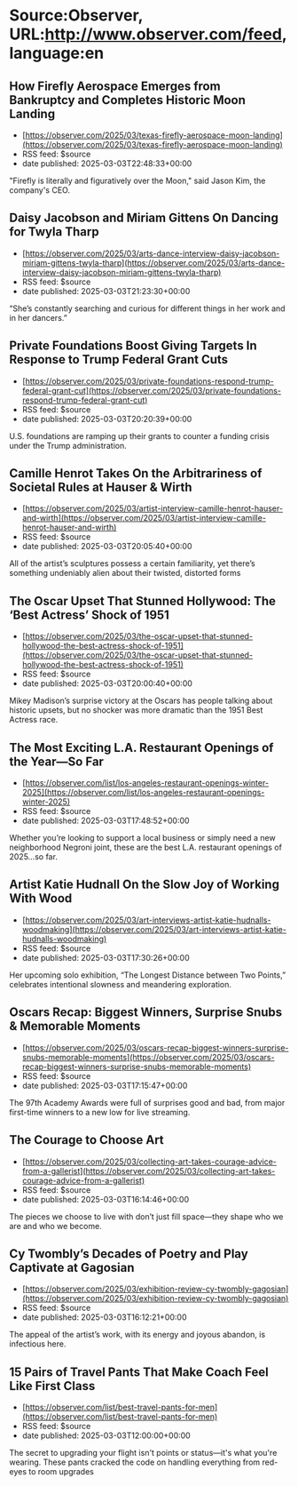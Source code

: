 # Source:Observer, URL:http://www.observer.com/feed, language:en

## How Firefly Aerospace Emerges from Bankruptcy and Completes Historic Moon Landing
 - [https://observer.com/2025/03/texas-firefly-aerospace-moon-landing](https://observer.com/2025/03/texas-firefly-aerospace-moon-landing)
 - RSS feed: $source
 - date published: 2025-03-03T22:48:33+00:00

"Firefly is literally and figuratively over the Moon," said Jason Kim, the company's CEO.

## Daisy Jacobson and Miriam Gittens On Dancing for Twyla Tharp
 - [https://observer.com/2025/03/arts-dance-interview-daisy-jacobson-miriam-gittens-twyla-tharp](https://observer.com/2025/03/arts-dance-interview-daisy-jacobson-miriam-gittens-twyla-tharp)
 - RSS feed: $source
 - date published: 2025-03-03T21:23:30+00:00

“She’s constantly searching and curious for different things in her work and in her dancers.”

## Private Foundations Boost Giving Targets In Response to Trump Federal Grant Cuts
 - [https://observer.com/2025/03/private-foundations-respond-trump-federal-grant-cut](https://observer.com/2025/03/private-foundations-respond-trump-federal-grant-cut)
 - RSS feed: $source
 - date published: 2025-03-03T20:20:39+00:00

U.S. foundations are ramping up their grants to counter a funding crisis under the Trump administration.

## Camille Henrot Takes On the Arbitrariness of Societal Rules at Hauser & Wirth
 - [https://observer.com/2025/03/artist-interview-camille-henrot-hauser-and-wirth](https://observer.com/2025/03/artist-interview-camille-henrot-hauser-and-wirth)
 - RSS feed: $source
 - date published: 2025-03-03T20:05:40+00:00

All of the artist’s sculptures possess a certain familiarity, yet there’s something undeniably alien about their twisted, distorted forms

## The Oscar Upset That Stunned Hollywood: The ‘Best Actress’ Shock of 1951
 - [https://observer.com/2025/03/the-oscar-upset-that-stunned-hollywood-the-best-actress-shock-of-1951](https://observer.com/2025/03/the-oscar-upset-that-stunned-hollywood-the-best-actress-shock-of-1951)
 - RSS feed: $source
 - date published: 2025-03-03T20:00:40+00:00

Mikey Madison’s surprise victory at the Oscars has people talking about historic upsets, but no shocker was more dramatic than the 1951 Best Actress race.

## The Most Exciting L.A. Restaurant Openings of the Year—So Far
 - [https://observer.com/list/los-angeles-restaurant-openings-winter-2025](https://observer.com/list/los-angeles-restaurant-openings-winter-2025)
 - RSS feed: $source
 - date published: 2025-03-03T17:48:52+00:00

Whether you’re looking to support a local business or simply need a new neighborhood Negroni joint, these are the best L.A. restaurant openings of 2025…so far.

## Artist Katie Hudnall On the Slow Joy of Working With Wood
 - [https://observer.com/2025/03/art-interviews-artist-katie-hudnalls-woodmaking](https://observer.com/2025/03/art-interviews-artist-katie-hudnalls-woodmaking)
 - RSS feed: $source
 - date published: 2025-03-03T17:30:26+00:00

Her upcoming solo exhibition, “The Longest Distance between Two Points,” celebrates intentional slowness and meandering exploration.

## Oscars Recap: Biggest Winners, Surprise Snubs & Memorable Moments
 - [https://observer.com/2025/03/oscars-recap-biggest-winners-surprise-snubs-memorable-moments](https://observer.com/2025/03/oscars-recap-biggest-winners-surprise-snubs-memorable-moments)
 - RSS feed: $source
 - date published: 2025-03-03T17:15:47+00:00

The 97th Academy Awards were full of surprises good and bad, from major first-time winners to a new low for live streaming.

## The Courage to Choose Art
 - [https://observer.com/2025/03/collecting-art-takes-courage-advice-from-a-gallerist](https://observer.com/2025/03/collecting-art-takes-courage-advice-from-a-gallerist)
 - RSS feed: $source
 - date published: 2025-03-03T16:14:46+00:00

The pieces we choose to live with don’t just fill space—they shape who we are and who we become.

## Cy Twombly’s Decades of Poetry and Play Captivate at Gagosian
 - [https://observer.com/2025/03/exhibition-review-cy-twombly-gagosian](https://observer.com/2025/03/exhibition-review-cy-twombly-gagosian)
 - RSS feed: $source
 - date published: 2025-03-03T16:12:21+00:00

The appeal of the artist’s work, with its energy and joyous abandon, is infectious here.

## 15 Pairs of Travel Pants That Make Coach Feel Like First Class
 - [https://observer.com/list/best-travel-pants-for-men](https://observer.com/list/best-travel-pants-for-men)
 - RSS feed: $source
 - date published: 2025-03-03T12:00:00+00:00

The secret to upgrading your flight isn't points or status—it's what you're wearing. These pants cracked the code on handling everything from red-eyes to room upgrades

